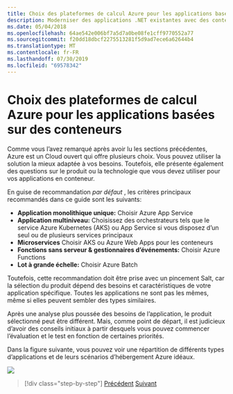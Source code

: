 ```yaml
---
title: Choix des plateformes de calcul Azure pour les applications basées sur des conteneurs
description: Moderniser des applications .NET existantes avec des conteneurs Cloud et Windows Azure | Choix de plateformes de calcul Azure pour les applications basées sur des conteneurs
ms.date: 05/04/2018
ms.openlocfilehash: 64ae542e006bf7a5d7a0be08fe1cff9770552a77
ms.sourcegitcommit: f20dd18dbcf2275513281f5d9ad7ece6a62644b4
ms.translationtype: MT
ms.contentlocale: fr-FR
ms.lasthandoff: 07/30/2019
ms.locfileid: "69578342"
---
```

# <a name="choosing-azure-compute-platforms-for-container-based-applications"></a>Choix des plateformes de calcul Azure pour les applications basées sur des conteneurs

Comme vous l’avez remarqué après avoir lu les sections précédentes, Azure est un Cloud ouvert qui offre plusieurs choix. Vous pouvez utiliser la solution la mieux adaptée à vos besoins. Toutefois, elle présente également des questions sur le produit ou la technologie que vous devez utiliser pour vos applications en conteneur.

En guise de recommandation *par défaut* , les critères principaux recommandés dans ce guide sont les suivants:

- **Application monolithique unique:** Choisir Azure App Service
- **Application multiniveau:** Choisissez des orchestrateurs tels que le service Azure Kubernetes (AKS) ou App Service si vous disposez d’un seul ou de plusieurs services principaux
- **Microservices** Choisir AKS ou Azure Web Apps pour les conteneurs
- **Fonctions sans serveur & gestionnaires d’événements:** Choisir Azure Functions
- **Lot à grande échelle:** Choisir Azure Batch

Toutefois, cette recommandation doit être prise avec un pincement Salt, car la sélection du produit dépend des besoins et caractéristiques de votre application spécifique. Toutes les applications ne sont pas les mêmes, même si elles peuvent sembler des types similaires.

Après une analyse plus poussée des besoins de l’application, le produit sélectionné peut être différent. Mais, comme point de départ, il est judicieux d’avoir des conseils initiaux à partir desquels vous pouvez commencer l’évaluation et le test en fonction de certaines priorités.

Dans la figure suivante, vous pouvez voir une répartition de différents types d’applications et de leurs scénarios d’hébergement Azure idéaux.

![](./media/image8.5.png)

> [!div class="step-by-step"]
> [Précédent](when-to-deploy-windows-containers-to-azure-container-service-kubernetes.md)
> [Suivant](build-resilient-services-ready-for-the-cloud-embrace-transient-failures-in-the-cloud.md)
